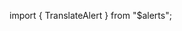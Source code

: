 import { TranslateAlert } from "\$alerts";

<TranslateAlert href="/wiki/typescript/lab-stylelint" version="English" />
